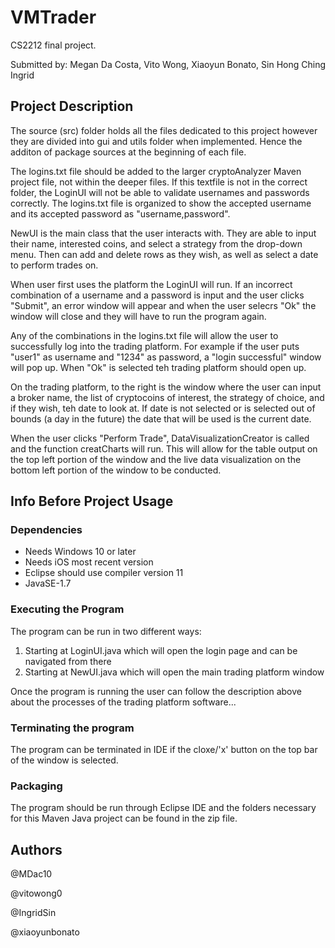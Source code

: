 # VMTrader
CS2212 final project.

Submitted by: Megan Da Costa, Vito Wong, Xiaoyun Bonato, Sin Hong Ching Ingrid

## Project Description
  The source (src) folder holds all the files dedicated to this project however they are divided into gui and utils folder when implemented.
Hence the additon of package sources at the beginning of each file. 

  The logins.txt file should be added to the larger cryptoAnalyzer Maven project file, not within the deeper files. If this textfile is not in the correct folder, the LoginUI will not be able to validate usernames and passwords correctly. The logins.txt file is organized to show the accepted username and its accepted password as "username,password".

  NewUI is the main class that the user interacts with. They are able to input their name, interested coins, and select a strategy from the drop-down menu. Then can add and delete rows as they wish, as well as select a date to perform trades on.

  When user first uses the platform the LoginUI will run. If an incorrect combination of a username and a password is input and the user clicks "Submit", an error window will appear and when the user selecrs "Ok" the window will close and they will have to run the program again.

  Any of the combinations in the logins.txt file will allow the user to successfully log into the trading platform. For example if the user puts "user1" as username and "1234" as password, a "login successful" window will pop up. When "Ok" is selected teh trading platform should open up.

  On the trading platform, to the right is the window where the user can input a broker name, the list of cryptocoins of interest, the strategy of choice, and if they wish, teh date to look at. If date is not selected or is selected out of bounds (a day in the future) the date that will be used is the current date.

  When the user clicks "Perform Trade", DataVisualizationCreator is called and the function creatCharts will run. This will allow for the table output on the top left portion of the window and the live data visualization on the bottom left portion of the window to be conducted.

## Info Before Project Usage
### Dependencies
- Needs Windows 10 or later
- Needs iOS most recent version
- Eclipse should use compiler version 11
- JavaSE-1.7

### Executing the Program
The program can be run in two different ways:
 1. Starting at LoginUI.java which will open the login page and can be navigated from there
 2. Starting at NewUI.java which will open the main trading platform window

Once the program is running the user can follow the description above about the processes of the trading platform software...

### Terminating the program
The program can be terminated in IDE if the cloxe/'x' button on the top bar of the window is selected.

### Packaging
The program should be run through Eclipse IDE and the folders necessary for this Maven Java project can be found in the zip file.

## Authors
@MDac10

@vitowong0

@IngridSin

@xiaoyunbonato
